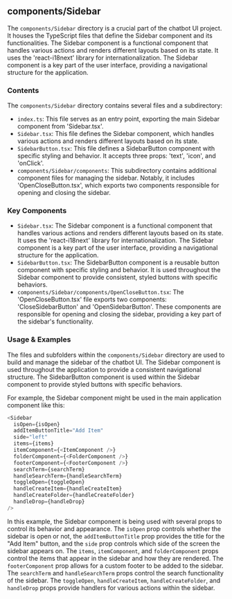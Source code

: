 
## components/Sidebar

The `components/Sidebar` directory is a crucial part of the chatbot UI project. It houses the TypeScript files that define the Sidebar component and its functionalities. The Sidebar component is a functional component that handles various actions and renders different layouts based on its state. It uses the 'react-i18next' library for internationalization. The Sidebar component is a key part of the user interface, providing a navigational structure for the application.

### Contents

The `components/Sidebar` directory contains several files and a subdirectory:

- `index.ts`: This file serves as an entry point, exporting the main Sidebar component from 'Sidebar.tsx'.
- `Sidebar.tsx`: This file defines the Sidebar component, which handles various actions and renders different layouts based on its state.
- `SidebarButton.tsx`: This file defines a SidebarButton component with specific styling and behavior. It accepts three props: 'text', 'icon', and 'onClick'.
- `components/Sidebar/components`: This subdirectory contains additional component files for managing the sidebar. Notably, it includes 'OpenCloseButton.tsx', which exports two components responsible for opening and closing the sidebar.

### Key Components

- `Sidebar.tsx`: The Sidebar component is a functional component that handles various actions and renders different layouts based on its state. It uses the 'react-i18next' library for internationalization. The Sidebar component is a key part of the user interface, providing a navigational structure for the application.
- `SidebarButton.tsx`: The SidebarButton component is a reusable button component with specific styling and behavior. It is used throughout the Sidebar component to provide consistent, styled buttons with specific behaviors.
- `components/Sidebar/components/OpenCloseButton.tsx`: The 'OpenCloseButton.tsx' file exports two components: 'CloseSidebarButton' and 'OpenSidebarButton'. These components are responsible for opening and closing the sidebar, providing a key part of the sidebar's functionality.

### Usage & Examples

The files and subfolders within the `components/Sidebar` directory are used to build and manage the sidebar of the chatbot UI. The Sidebar component is used throughout the application to provide a consistent navigational structure. The SidebarButton component is used within the Sidebar component to provide styled buttons with specific behaviors.

For example, the Sidebar component might be used in the main application component like this:

```typescript
<Sidebar
  isOpen={isOpen}
  addItemButtonTitle="Add Item"
  side="left"
  items={items}
  itemComponent={<ItemComponent />}
  folderComponent={<FolderComponent />}
  footerComponent={<FooterComponent />}
  searchTerm={searchTerm}
  handleSearchTerm={handleSearchTerm}
  toggleOpen={toggleOpen}
  handleCreateItem={handleCreateItem}
  handleCreateFolder={handleCreateFolder}
  handleDrop={handleDrop}
/>
```

In this example, the Sidebar component is being used with several props to control its behavior and appearance. The `isOpen` prop controls whether the sidebar is open or not, the `addItemButtonTitle` prop provides the title for the "Add Item" button, and the `side` prop controls which side of the screen the sidebar appears on. The `items`, `itemComponent`, and `folderComponent` props control the items that appear in the sidebar and how they are rendered. The `footerComponent` prop allows for a custom footer to be added to the sidebar. The `searchTerm` and `handleSearchTerm` props control the search functionality of the sidebar. The `toggleOpen`, `handleCreateItem`, `handleCreateFolder`, and `handleDrop` props provide handlers for various actions within the sidebar.
